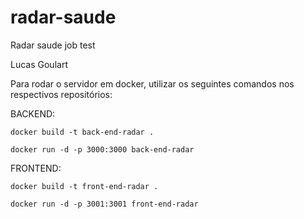 # radar-saude
Radar saude job test 

Lucas Goulart

Para rodar o servidor em docker, utilizar os seguintes comandos nos respectivos repositórios:


BACKEND:

```shell
docker build -t back-end-radar .
```

```shell
docker run -d -p 3000:3000 back-end-radar
```



FRONTEND:

```shell
docker build -t front-end-radar .
```

```shell
docker run -d -p 3001:3001 front-end-radar
```



